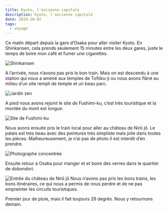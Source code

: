```yaml
---
title: Kyoto, l'ancienne capitale
description: Kyoto, l'ancienne capitale
date: 2019-10-02
tags:
  - voyage
---
```


Ce matin départ depuis la gare d’Osaka pour aller visiter Kyoto. En Shinkansen, cela prends seulement 15 minutes entre les deux gares, juste le temps de boire mon café et fumer une cigarettes.

![Shinkansen](/img/jpg/be682f0d-3f62-433e-967a-26f893003206.jpg "Shinkansen")


A l’arrivée, nous n’avons pas pris le bon train. Mais on est descendu à une station qui nous a amené aux temples de Tofōku-ji ou nous avons flâné au milieu d’un site rempli de temple et un beau parc.

![Jardin zen](/img/jpg/57a049cc-f731-4612-a72a-76c3fed77d03.jpg "Jardin zen")

A pied nous avons rejoint le site de Fushimi-ku, c’est très touristique et la montée du mont est longue.

![Site de Fushimi-ku](/img/jpg/555996d9-b262-4542-b307-784c0998fdd2.jpg "Site de Fushimi-ku")

Nous avons ensuite pris le train local pour aller au château de Nirō jō. Le palais est très beau avec des peintures très simpliste mais jolie dans toutes les pièces. Malheureusement, je n’ai pas de photo il est interdit d’en prendre.

![Photographe concentrée](/img/jpg/fc81d53b-2cfe-478f-828a-30cb258bc869-r90.jpg "Photographe concentrée")

Ensuite retour à Osaka pour manger et et boire des verres dans le quartier de dobondori.

![Entrée du château de Nirō jō](/img/jpg/7e942ef3-a8ba-4016-896c-9d89ac5cb3b1.jpg "Entrée du château de Nirō jō")
Nous n’avons pas pris les bons trains, les bons itinéraires, ce qui nous a permis de nous perdre et de ne pas empreinter les circuits touristiques.

Premier jour de pluie, mais il fait toujours 28 degrés. Nous y retournons demain.
